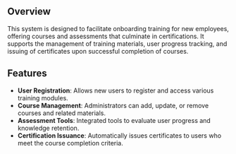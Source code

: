 ## Overview

This system is designed to facilitate onboarding training for new employees, offering courses and assessments that culminate in certifications. It supports the management of training materials, user progress tracking, and issuing of certificates upon successful completion of courses.

## Features

- **User Registration**: Allows new users to register and access various training modules.
- **Course Management**: Administrators can add, update, or remove courses and related materials.
- **Assessment Tools**: Integrated tools to evaluate user progress and knowledge retention.
- **Certification Issuance**: Automatically issues certificates to users who meet the course completion criteria.
